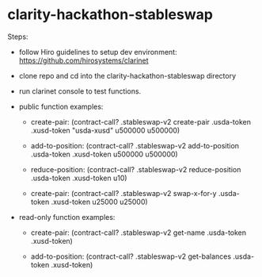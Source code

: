 # clarity-hackathon-stableswap

Steps:
 - follow Hiro guidelines to setup dev environment: https://github.com/hirosystems/clarinet
 - clone repo and cd into the clarity-hackathon-stableswap directory
 - run clarinet console to test functions. 
 
 - public function examples:
    - create-pair:
        (contract-call? .stableswap-v2 create-pair .usda-token .xusd-token "usda-xusd" u500000 u500000)
        
    - add-to-position:
        (contract-call? .stableswap-v2 add-to-position .usda-token .xusd-token u500000 u500000)    
        
    - reduce-position:
        (contract-call? .stableswap-v2 reduce-position .usda-token .xusd-token u10)
        
    - create-pair:
        (contract-call? .stableswap-v2 swap-x-for-y .usda-token .xusd-token u25000 u25000)       


 - read-only function examples:
    - create-pair:
        (contract-call? .stableswap-v2 get-name .usda-token .xusd-token)
        
    - add-to-position:
        (contract-call? .stableswap-v2 get-balances .usda-token .xusd-token)    
        
